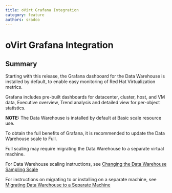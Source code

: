 ```yaml
---
title: oVirt Grafana Integration
category: feature
authors: sradco
---
```

# oVirt Grafana Integration

## Summary

Starting with this release, the Grafana dashboard for the Data Warehouse is installed by default, to enable easy monitoring of Red Hat Virtualization metrics.

Grafana includes pre-built dashboards for datacenter, cluster, host, and VM data, Executive overview, Trend analysis and detailed view for per-object statistics.

**NOTE:** The Data Warehouse is installed by default at Basic scale resource use.

To obtain the full benefits of Grafana, it is recommended to update the Data Warehouse scale to Full.

Full scaling may require migrating the Data Warehouse to a separate virtual machine.

For Data Warehouse scaling instructions, see [Changing the Data Warehouse Sampling Scale](/documentation/data_warehouse_guide/index.html)

For instructions on migrating to or installing on a separate machine, see [Migrating Data Warehouse to a Separate Machine](/documentation/data_warehouse_guide/index.html)
